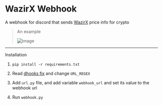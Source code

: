 # WazirX Webhook

A webhook for discord that sends [WazirX](https://wazirx.com/) price info for crypto

> An example
>
> ![image](https://user-images.githubusercontent.com/35961071/132983572-802a106d-31a3-45ba-af25-21c648669a97.png)

---

Installation

1. `pip install -r requirements.txt`

2. Read [dhooks fix](https://github.com/myNameArnav/wazirxWebhook/blob/master/dhooks%20fix.md) and change `URL_REGEX`

3. Add `url.py` file, and add variable `webhook_url` and set its value to the webhook url

4. Run `webhook.py`
